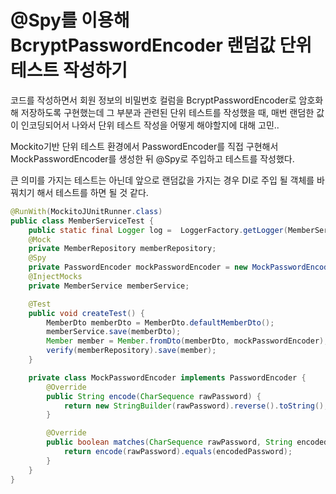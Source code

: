 # @Spy를 이용해 BcryptPasswordEncoder 랜덤값 단위 테스트 작성하기

코드를 작성하면서 회원 정보의 비밀번호 컬럼을 BcryptPasswordEncoder로 암호화해 저장하도록 구현했는데 그 부분과 관련된 단위 테스트를 작성했을 때, 매번 랜덤한 값이 인코딩되어서 나와서 단위 테스트 작성을 어떻게 해야할지에 대해 고민..

Mockito기반 단위 테스트 환경에서 PasswordEncoder를 직접 구현해서 MockPasswordEncoder를 생성한 뒤 @Spy로 주입하고 테스트를 작성했다.

큰 의미를 가지는 테스트는 아닌데 앞으로 랜덤값을 가지는 경우 DI로 주입 될 객체를 바꿔치기 해서 테스트를 하면 될 것 같다.

```java
@RunWith(MockitoJUnitRunner.class)
public class MemberServiceTest {
    public static final Logger log =  LoggerFactory.getLogger(MemberServiceTest.class);
    @Mock
    private MemberRepository memberRepository;
    @Spy
    private PasswordEncoder mockPasswordEncoder = new MockPasswordEncoder();
    @InjectMocks
    private MemberService memberService;

    @Test
    public void createTest() {
        MemberDto memberDto = MemberDto.defaultMemberDto();
        memberService.save(memberDto);
        Member member = Member.fromDto(memberDto, mockPasswordEncoder);
        verify(memberRepository).save(member);
    }

    private class MockPasswordEncoder implements PasswordEncoder {
        @Override
        public String encode(CharSequence rawPassword) {
            return new StringBuilder(rawPassword).reverse().toString();
        }

        @Override
        public boolean matches(CharSequence rawPassword, String encodedPassword) {
            return encode(rawPassword).equals(encodedPassword);
        }
    }
}
```